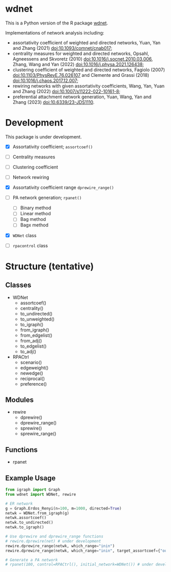 # wdnet

This is a Python version of the R package
[wdnet](https://cran.r-project.org/web/packages/wdnet/index.html).


Implementations of network analysis including:
+ assortativity coefficient of weighted and directed networks, Yuan,
  Yan and Zhang (2021) <doi:10.1093/comnet/cnab017>;
+ centrality measures for weighted and directed networks, Opsahl,
  Agneessens and Skvoretz (2010) <doi:10.1016/j.socnet.2010.03.006>,
  Zhang, Wang and Yan (2022) <doi:10.1016/j.physa.2021.126438>;
+ clustering coefficient of weighted and directed networks, Fagiolo
  (2007) <doi:10.1103/PhysRevE.76.026107> and Clemente and Grassi
  (2018) <doi:10.1016/j.chaos.2017.12.007>;
+ rewiring networks with given assortativity coefficients, Wang, Yan,
  Yuan and Zhang (2022) <doi:10.1007/s11222-022-10161-8>;
+ preferential attachment network generation, Yuan, Wang, Yan and
  Zhang (2023) <doi:10.6339/23-JDS1110>.


# Development

This package is under development.

- [x] Assortativity coefficient; `assortcoef()`
- [ ] Centrality measures
- [ ] Clustering coefficient
- [ ] Network rewiring
- [x] Assortativity coefficient range `dprewire_range()`
- [ ] PA network generation; `rpanet()`
  - [ ] Binary method
  - [ ] Linear method
  - [ ] Bag method
  - [ ] Bagx method
- [x] `WDNet` class
- [ ] `rpacontrol` class


# Structure (tentative)

## Classes

+ WDNet
  - assortcoef()
  - centrality()
  - to_undirected()
  - to_unweighted()
  - to_igraph()
  - from_igraph()
  - from_edgelist()
  - from_adj()
  - to_edgelist()
  - to_adj()
+ RPACtrl
  - scenario()
  - edgeweight()
  - newedge()
  - reciprocal()
  - preference()

## Modules

+ rewire
  - dprewire()
  - dprewire_range()
  - sprewire()
  - sprewire_range()

## Functions

+ rpanet


## Example Usage

```python
from igraph import Graph
from wdnet import WDNet, rewire

# ER network
g = Graph.Erdos_Renyi(n=100, m=1000, directed=True)
netwk = WDNet.from_igraph(g)
netwk.assortcoef()
netwk.to_undirected()
netwk.to_igraph()

# Use dprewire and dprewire_range functions
# rewire.dprewire(net) # under development
rewire.dprewire_range(netwk, which_range="inin")
rewire.dprewire_range(netwk, which_range="inin", target_assortcoef={"outout": 0.5, "outin": 0.5})

# Generate a PA network
# rpanet(100, control=RPACtrl(), initial_network=WDNet()) # under development
```